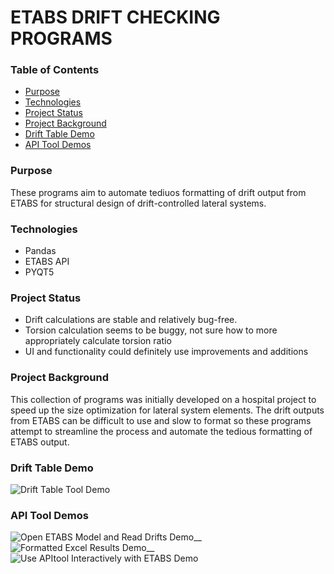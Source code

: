 # ETABS DRIFT CHECKING PROGRAMS

### Table of Contents
* [Purpose](#purpose)
* [Technologies](#technologies)
* [Project Status](#project-status)
* [Project Background](#project-background)
* [Drift Table Demo](#table-demo)
* [API Tool Demos](#API-demo)


### Purpose
These programs aim to automate tediuos formatting of drift output from ETABS for structural design of drift-controlled lateral systems.

### Technologies
 - Pandas
 - ETABS API
 - PYQT5

### Project Status
 - Drift calculations are stable and relatively bug-free. 
 - Torsion calculation seems to be buggy, not sure how to more appropriately calculate torsion ratio
 - UI and functionality could definitely use improvements and additions

### Project Background
This collection of programs was initially developed on a hospital project to speed up the size optimization for lateral system elements. The drift outputs from ETABS can be difficult to use and slow to format so these programs attempt to streamline the process and automate the tedious formatting of ETABS output.

### Drift Table Demo
![Drift Table Tool Demo](demos/driftTable_demo.gif)


### API Tool Demos
![Open ETABS Model and Read Drifts Demo](demos/APItool_open_read_demo.gif)__
![Formatted Excel Results Demo](demos/APItool_excelResults_demo.gif)__
![Use APItool Interactively with ETABS Demo](demos/APItool_interactiveUse_demo.gif)
